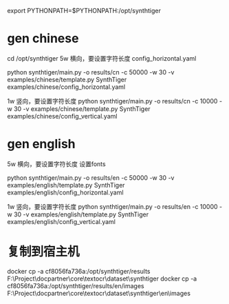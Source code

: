 export PYTHONPATH=$PYTHONPATH:/opt/synthtiger
# gen chinese

cd /opt/synthtiger
5w 横向，要设置字符长度 config_horizontal.yaml 

python synthtiger/main.py -o results/cn -c 50000 -w 30 -v examples/chinese/template.py SynthTiger examples/chinese/config_horizontal.yaml


1w 竖向，要设置字符长度
python synthtiger/main.py -o results/cn -c 10000 -w 30 -v examples/chinese/template.py SynthTiger examples/chinese/config_vertical.yaml


# gen english
5w 横向，要设置字符长度
设置fonts

python synthtiger/main.py -o results/en -c 50000 -w 30 -v examples/english/template.py SynthTiger examples/english/config_horizontal.yaml

1w 竖向，要设置字符长度
python synthtiger/main.py -o results/en -c 10000 -w 30 -v examples/english/template.py SynthTiger examples/english/config_vertical.yaml

# 复制到宿主机
docker cp -a cf8056fa736a:/opt/synthtiger/results F:\Project\docpartner\core\textocr\dataset\synthtiger
docker cp -a cf8056fa736a:/opt/synthtiger/results/en/images F:\Project\docpartner\core\textocr\dataset\synthtiger\en\images
